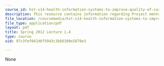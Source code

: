 ```yaml
---
course_id: hst-s14-health-information-systems-to-improve-quality-of-care-in-resource-poor-settings-spring-2012
description: This resource contains information regarding Project mentor presentations.
file_location: /coursemedia/hst-s14-health-information-systems-to-improve-quality-of-care-in-resource-poor-settings-spring-2012/97c3fef042d6f5943c3b68300e5870e3_MITHST_S14S12_lec04d_1201.pdf
file_type: application/pdf
layout: pdf
title: Spring 2012 Lecture 1.4
type: course
uid: 97c3fef042d6f5943c3b68300e5870e3

---
```

None
